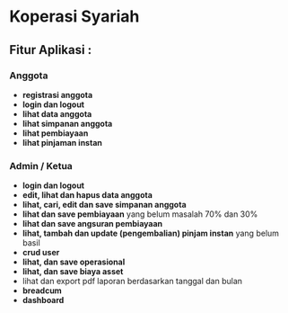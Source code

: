 # Koperasi Syariah

## Fitur Aplikasi :

### Anggota

* **registrasi anggota**
* **login dan logout**
* **lihat data anggota**
* **lihat simpanan anggota**
* **lihat pembiayaan**
* **lihat pinjaman instan**

### Admin / Ketua

* **login dan logout**
* **edit, lihat dan hapus data anggota**
* **lihat, cari, edit dan save simpanan anggota**
* **lihat dan save pembiayaan** yang belum masalah 70% dan 30%
* **lihat dan save angsuran pembiayaan**
* **lihat, tambah dan update (pengembalian) pinjam instan** yang belum basil
* **crud user**
* **lihat, dan save operasional**
* **lihat, dan save biaya asset**
* lihat dan export pdf laporan berdasarkan tanggal dan bulan
* **breadcum**
* **dashboard**